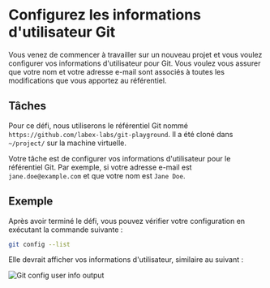 # Configurez les informations d'utilisateur Git

Vous venez de commencer à travailler sur un nouveau projet et vous voulez configurer vos informations d'utilisateur pour Git. Vous voulez vous assurer que votre nom et votre adresse e-mail sont associés à toutes les modifications que vous apportez au référentiel.

## Tâches

Pour ce défi, nous utiliserons le référentiel Git nommé `https://github.com/labex-labs/git-playground`. Il a été cloné dans `~/project/` sur la machine virtuelle.

Votre tâche est de configurer vos informations d'utilisateur pour le référentiel Git. Par exemple, si votre adresse e-mail est `jane.doe@example.com` et que votre nom est `Jane Doe`.

## Exemple

Après avoir terminé le défi, vous pouvez vérifier votre configuration en exécutant la commande suivante :

```bash
git config --list
```

Elle devrait afficher vos informations d'utilisateur, similaire au suivant :

![Git config user info output](../assets/challenge-config-user-step1-1.png)
